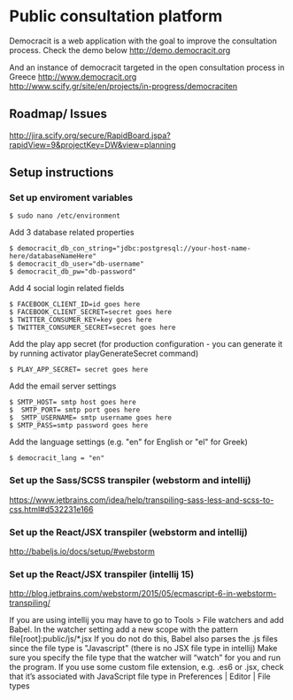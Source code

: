 # Public consultation platform

Democracit is a web application with the goal to improve the consultation process.
Check the demo below
http://demo.democracit.org <br/>

And an instance of democracit targeted in the open consultation process in Greece
http://www.democracit.org <br/>
http://www.scify.gr/site/en/projects/in-progress/democraciten

## Roadmap/ Issues

http://jira.scify.org/secure/RapidBoard.jspa?rapidView=9&projectKey=DW&view=planning

## Setup instructions


### Set up enviroment variables
```
$ sudo nano /etc/environment
```

Add 3 database related properties
```
$ democracit_db_con_string="jdbc:postgresql://your-host-name-here/databaseNameHere"
$ democracit_db_user="db-username"
$ democracit_db_pw="db-password"
```

Add 4 social login related fields

```
$ FACEBOOK_CLIENT_ID=id goes here
$ FACEBOOK_CLIENT_SECRET=secret goes here
$ TWITTER_CONSUMER_KEY=key goes here
$ TWITTER_CONSUMER_SECRET=secret goes here
```

Add the play app secret (for production configuration - you can generate it by running activator playGenerateSecret command)

```
$ PLAY_APP_SECRET= secret goes here 
```

Add the email server settings

```
$ SMTP_HOST= smtp host goes here
$  SMTP_PORT= smtp port goes here
$  SMTP_USERNAME= smtp username goes here
$ SMTP_PASS=smtp password goes here
```

Add the language settings (e.g. "en" for English or "el" for Greek)
```
$ democracit_lang = "en"
```
### Set up the Sass/SCSS transpiler (webstorm and intellij)

https://www.jetbrains.com/idea/help/transpiling-sass-less-and-scss-to-css.html#d532231e166


### Set up the React/JSX transpiler (webstorm and intellij)
http://babeljs.io/docs/setup/#webstorm

### Set up the React/JSX transpiler (intellij 15)
http://blog.jetbrains.com/webstorm/2015/05/ecmascript-6-in-webstorm-transpiling/

If you are using intellij you may have to go to  Tools > File watchers and add Babel. In the watcher setting add a new scope with the pattern
file[root]:public/js/*.jsx
If you do not do this, Babel also parses the .js files since the file type is "Javascript" (there is no JSX file type in intellij)
Make sure you specify the file type that the watcher will “watch” for you and run the program.
If you use some custom file extension, e.g. .es6 or .jsx, check that it’s associated with JavaScript file type in Preferences | Editor | File types
